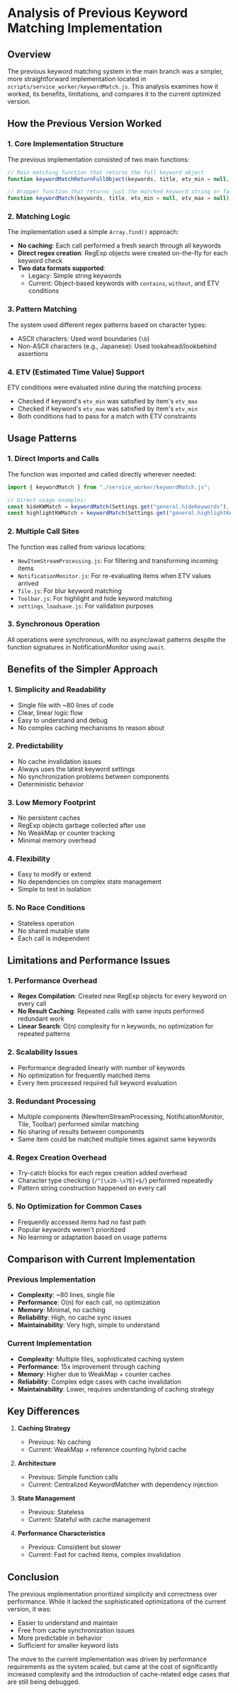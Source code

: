 # Analysis of Previous Keyword Matching Implementation

## Overview

The previous keyword matching system in the main branch was a simpler, more straightforward implementation located in `scripts/service_worker/keywordMatch.js`. This analysis examines how it worked, its benefits, limitations, and compares it to the current optimized version.

## How the Previous Version Worked

### 1. Core Implementation Structure

The previous implementation consisted of two main functions:

```javascript
// Main matching function that returns the full keyword object
function keywordMatchReturnFullObject(keywords, title, etv_min = null, etv_max = null)

// Wrapper function that returns just the matched keyword string or false
function keywordMatch(keywords, title, etv_min = null, etv_max = null)
```

### 2. Matching Logic

The implementation used a simple `Array.find()` approach:

- **No caching**: Each call performed a fresh search through all keywords
- **Direct regex creation**: RegExp objects were created on-the-fly for each keyword check
- **Two data formats supported**:
    - Legacy: Simple string keywords
    - Current: Object-based keywords with `contains`, `without`, and ETV conditions

### 3. Pattern Matching

The system used different regex patterns based on character types:

- ASCII characters: Used word boundaries (`\b`)
- Non-ASCII characters (e.g., Japanese): Used lookahead/lookbehind assertions

### 4. ETV (Estimated Time Value) Support

ETV conditions were evaluated inline during the matching process:

- Checked if keyword's `etv_min` was satisfied by item's `etv_max`
- Checked if keyword's `etv_max` was satisfied by item's `etv_min`
- Both conditions had to pass for a match with ETV constraints

## Usage Patterns

### 1. Direct Imports and Calls

The function was imported and called directly wherever needed:

```javascript
import { keywordMatch } from "./service_worker/keywordMatch.js";

// Direct usage examples:
const hideKWMatch = keywordMatch(Settings.get("general.hideKeywords"), obj.title);
const highlightKWMatch = keywordMatch(Settings.get("general.highlightKeywords"), obj.title);
```

### 2. Multiple Call Sites

The function was called from various locations:

- `NewItemStreamProcessing.js`: For filtering and transforming incoming items
- `NotificationMonitor.js`: For re-evaluating items when ETV values arrived
- `Tile.js`: For blur keyword matching
- `Toolbar.js`: For highlight and hide keyword matching
- `settings_loadsave.js`: For validation purposes

### 3. Synchronous Operation

All operations were synchronous, with no async/await patterns despite the function signatures in NotificationMonitor using `await`.

## Benefits of the Simpler Approach

### 1. **Simplicity and Readability**

- Single file with ~80 lines of code
- Clear, linear logic flow
- Easy to understand and debug
- No complex caching mechanisms to reason about

### 2. **Predictability**

- No cache invalidation issues
- Always uses the latest keyword settings
- No synchronization problems between components
- Deterministic behavior

### 3. **Low Memory Footprint**

- No persistent caches
- RegExp objects garbage collected after use
- No WeakMap or counter tracking
- Minimal memory overhead

### 4. **Flexibility**

- Easy to modify or extend
- No dependencies on complex state management
- Simple to test in isolation

### 5. **No Race Conditions**

- Stateless operation
- No shared mutable state
- Each call is independent

## Limitations and Performance Issues

### 1. **Performance Overhead**

- **Regex Compilation**: Created new RegExp objects for every keyword on every call
- **No Result Caching**: Repeated calls with same inputs performed redundant work
- **Linear Search**: O(n) complexity for n keywords, no optimization for repeated patterns

### 2. **Scalability Issues**

- Performance degraded linearly with number of keywords
- No optimization for frequently matched items
- Every item processed required full keyword evaluation

### 3. **Redundant Processing**

- Multiple components (NewItemStreamProcessing, NotificationMonitor, Tile, Toolbar) performed similar matching
- No sharing of results between components
- Same item could be matched multiple times against same keywords

### 4. **Regex Creation Overhead**

- Try-catch blocks for each regex creation added overhead
- Character type checking (`/^[\x20-\x7E]+$/`) performed repeatedly
- Pattern string construction happened on every call

### 5. **No Optimization for Common Cases**

- Frequently accessed items had no fast path
- Popular keywords weren't prioritized
- No learning or adaptation based on usage patterns

## Comparison with Current Implementation

### Previous Implementation

- **Complexity**: ~80 lines, single file
- **Performance**: O(n) for each call, no optimization
- **Memory**: Minimal, no caching
- **Reliability**: High, no cache sync issues
- **Maintainability**: Very high, simple to understand

### Current Implementation

- **Complexity**: Multiple files, sophisticated caching system
- **Performance**: 15x improvement through caching
- **Memory**: Higher due to WeakMap + counter caches
- **Reliability**: Complex edge cases with cache invalidation
- **Maintainability**: Lower, requires understanding of caching strategy

## Key Differences

1. **Caching Strategy**
    - Previous: No caching
    - Current: WeakMap + reference counting hybrid cache

2. **Architecture**
    - Previous: Simple function calls
    - Current: Centralized KeywordMatcher with dependency injection

3. **State Management**
    - Previous: Stateless
    - Current: Stateful with cache management

4. **Performance Characteristics**
    - Previous: Consistent but slower
    - Current: Fast for cached items, complex invalidation

## Conclusion

The previous implementation prioritized simplicity and correctness over performance. While it lacked the sophisticated optimizations of the current version, it was:

- Easier to understand and maintain
- Free from cache synchronization issues
- More predictable in behavior
- Sufficient for smaller keyword lists

The move to the current implementation was driven by performance requirements as the system scaled, but came at the cost of significantly increased complexity and the introduction of cache-related edge cases that are still being debugged.
